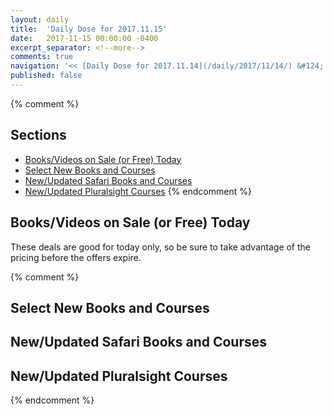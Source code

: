 ```yaml
---
layout: daily
title:  'Daily Dose for 2017.11.15'
date:   2017-11-15 00:00:00 -0400
excerpt_separator: <!--more-->
comments: true
navigation: '<< [Daily Dose for 2017.11.14](/daily/2017/11/14/) &#124; [Nov 2017](/daily/2017/11/) &#124; [2017](/daily/2017/) &#124; Daily Dose for 2017.11.16 >>'
published: false
---
```

{% comment %}
## Sections
* [Books/Videos on Sale (or Free) Today](#sale)
* [Select New Books and Courses](#select)
* [New/Updated Safari Books and Courses](#safari-new)
* [New/Updated Pluralsight Courses](#pluralsight-new)
{% endcomment %}

## <a name="sale"></a>Books/Videos on Sale (or Free) Today ##
These deals are good for today only, so be sure to take advantage of the pricing before the offers expire.

{% comment %}
## <a name="select"></a>Select New Books and Courses ##

## <a name="safari-new"></a>New/Updated Safari Books and Courses ## 

## <a name="pluralsight-new"></a>New/Updated Pluralsight Courses ## 
{% endcomment %}
